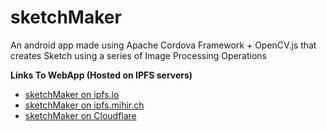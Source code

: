 # sketchMaker

An android app made using Apache Cordova Framework + OpenCV.js that creates Sketch using a series of Image Processing Operations

**Links To WebApp (Hosted on IPFS servers)**
- [sketchMaker on ipfs.io](http://ipfs.io/ipfs/QmQPP6FaVCGf3zxHkCjfTDferaDA7bUHQ7qYR5cmPzBRJv)
- [sketchMaker on ipfs.mihir.ch](https://ipfs.mihir.ch/ipfs/QmQPP6FaVCGf3zxHkCjfTDferaDA7bUHQ7qYR5cmPzBRJv)
- [sketchMaker on Cloudflare](https://cloudflare-ipfs.com/ipfs/QmQPP6FaVCGf3zxHkCjfTDferaDA7bUHQ7qYR5cmPzBRJv)
